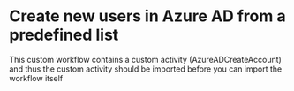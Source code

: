 # Create new users in Azure AD from a predefined list
This custom workflow contains a custom activity (AzureADCreateAccount) and thus the custom activity should be imported before you can import the workflow itself
